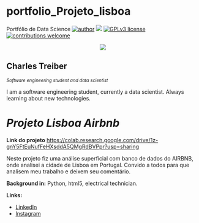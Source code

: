 # portfolio_Projeto_lisboa
Portfólio de Data Science
[![author](https://img.shields.io/badge/author-charlestreiber-red.svg)](https://www.linkedin.com/in/charles-treiber-520a01b9/) [![](https://img.shields.io/badge/python-3.7+-blue.svg)](https://www.python.org/downloads/release/python-365/) [![GPLv3 license](https://img.shields.io/badge/License-GPLv3-blue.svg)](http://perso.crans.org/besson/LICENSE.html)  [![contributions welcome](https://img.shields.io/badge/contributions-welcome-brightgreen.svg?style=flat)](https://github.com/charlestreiber)

<p align="center">
  <img src="https://images.unsplash.com/photo-1518186285589-2f7649de83e0?ixlib=rb-1.2.1&ixid=MnwxMjA3fDB8MHxwaG90by1wYWdlfHx8fGVufDB8fHx8&auto=format&fit=crop&w=667&q=2" >
</p>

## Charles Treiber
<sub>*Software engineering student and data scientist*</sub> 

I am a software engineering student, currently a data scientist.
Always learning about new technologies.

# *Projeto Lisboa Airbnb*
**Link do projeto** https://colab.research.google.com/drive/1z-gnY5FtEuNufFeHXsddA5QMgRdBVPpr?usp=sharing

Neste projeto fiz uma análise superficial com banco de dados do AIRBNB, onde analisei a cidade de Lisboa em Portugal.
Convido a todos para que analisem meu trabalho e deixem seu comentário.

**Background in:** Python, html5, electrical technician.

**Links:**
* [LinkedIn](https://www.linkedin.com/in/charles-treiber-520a01b9/)
* [Instagram](https://www.instagram.com/chatreiber/)
